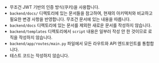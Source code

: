 - 무조건 JWT 기반의 인증 방식(쿠키)을 사용합니다.
- `backend/docs/` 디렉토리에 있는 문서들을 참고하여, 현재의 아키텍처와 비교하고 필요한 변경 사항을 반영합니다. 무조건 문서에 있는 내용을 따릅니다.
- `backend/docs` 디렉토리에 있는 문서를 제외한 새로운 문서를 작성하지 않습니다.
- `backend/templates` 디렉토리에서 `script` 내용은 일부러 작성 안 한 것이므로 로직을 작성하지 않습니다.
- `backend/app/routes/main.py` 파일에서 모든 라우트와 API 엔드포인트를 통합합니다.
- 테스트 코드는 작성하지 않습니다.
